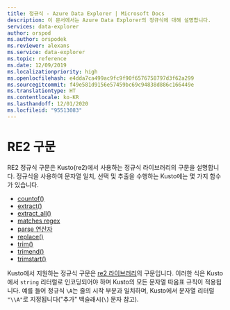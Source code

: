 ```yaml
---
title: 정규식 - Azure Data Explorer | Microsoft Docs
description: 이 문서에서는 Azure Data Explorer의 정규식에 대해 설명합니다.
services: data-explorer
author: orspod
ms.author: orspodek
ms.reviewer: alexans
ms.service: data-explorer
ms.topic: reference
ms.date: 12/09/2019
ms.localizationpriority: high
ms.openlocfilehash: e4dda7ca499ac9fc9f90f6576758797d3f62a299
ms.sourcegitcommit: f49e581d9156e57459bc69c94838d886c166449e
ms.translationtype: HT
ms.contentlocale: ko-KR
ms.lasthandoff: 12/01/2020
ms.locfileid: "95513083"
---
```

# <a name="re2-syntax"></a>RE2 구문

RE2 정규식 구문은 Kusto(re2)에서 사용하는 정규식 라이브러리의 구문을 설명합니다.
정규식을 사용하여 문자열 일치, 선택 및 추출을 수행하는 Kusto에는 몇 가지 함수가 있습니다.

- [countof()](countoffunction.md)
- [extract()](extractfunction.md)
- [extract_all()](extractallfunction.md)
- [matches regex](datatypes-string-operators.md)
- [parse 연산자](parseoperator.md)
- [replace()](replacefunction.md)
- [trim()](trimfunction.md)
- [trimend()](trimendfunction.md)
- [trimstart()](trimstartfunction.md)

Kusto에서 지원하는 정규식 구문은 [re2 라이브러리](https://github.com/google/re2/wiki/Syntax)의 구문입니다. 이러한 식은 Kusto에서 `string` 리터럴로 인코딩되어야 하며 Kusto의 모든 문자열 따옴표 규칙이 적용됩니다. 예를 들어 정규식 `\A`는 줄의 시작 부분과 일치하며, Kusto에서 문자열 리터럴 `"\\A"`로 지정됩니다("추가" 백슬래시(`\`) 문자 참고).

